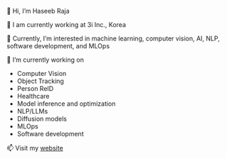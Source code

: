 👋 Hi, I’m Haseeb Raja

🔭 I am currently working at 3i Inc., Korea

👀 Currently, I’m interested in machine learning, computer vision, AI, NLP, software development, and MLOps

🌱 I’m currently working on
 - Computer Vision 
 - Object Tracking
 - Person ReID
 - Healthcare
 - Model inference and optimization
 - NLP/LLMs
 - Diffusion models
 - MLOps
 - Software development

📫 Visit my [website](http://pytholic-homepage.vercel.app/)

<!---
rajahaseeb147/rajahaseeb147 is a ✨ special ✨ repository because its `README.md` (this file) appears on your GitHub profile.
You can click the Preview link to take a look at your changes.
--->
